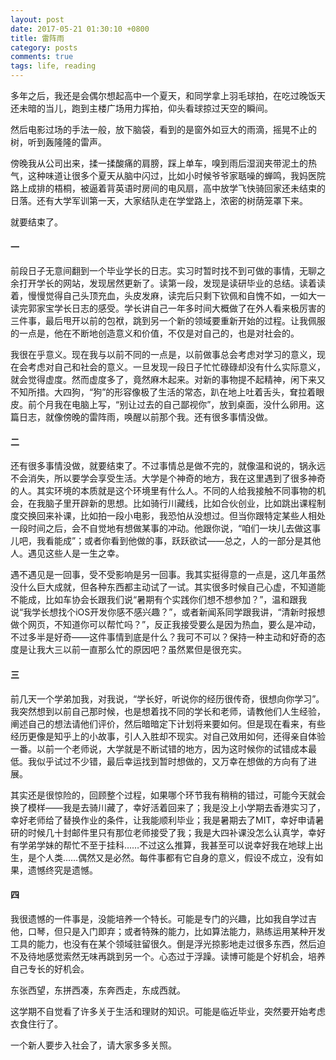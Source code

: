 ```yaml
---
layout: post
date: 2017-05-21 01:30:10 +0800
title: 雷阵雨
category: posts
comments: true
tags: life, reading
---
```


多年之后，我还是会偶尔想起高中一个夏天，和同学拿上羽毛球拍，在吃过晚饭天还未暗的当儿，跑到主楼广场用力挥拍，仰头看球掠过天空的瞬间。

然后电影过场的手法一般，放下脑袋，看到的是窗外如豆大的雨滴，摇晃不止的树，听到轰隆隆的雷声。

傍晚我从公司出来，揉一揉酸痛的肩膀，踩上单车，嗅到雨后湿润夹带泥土的热气，这种味道让很多个夏天从脑中闪过，比如小时候爷爷家聒噪的蝉鸣，我妈医院路上成排的梧桐，被逼着背英语时房间的电风扇，高中放学飞快骑回家还未结束的日落。还有大学军训第一天，大家结队走在学堂路上，浓密的树荫笼罩下来。

就要结束了。



#### 一

前段日子无意间翻到一个毕业学长的日志。实习时暂时找不到可做的事情，无聊之余打开学长的网站，发现居然更新了。读第一段，发现是读研毕业的总结。读着读着，慢慢觉得自己头顶充血，头皮发麻，读完后只剩下钦佩和自愧不如，一如大一读完郭家宝学长日志的感受。学长讲自己一年多时间大概做了在外人看来极厉害的三件事，最后甩开以前的包袱，跳到另一个新的领域要重新开始的过程。让我佩服的一点是，他在不断地创造意义和价值，不仅是对自己的，也是对社会的。

我很在乎意义。现在我与以前不同的一点是，以前做事总会考虑对学习的意义，现在会考虑对自己和社会的意义。一旦发现一段日子忙忙碌碌却没有什么实际意义，就会觉得虚度。然而虚度多了，竟然麻木起来。对新的事物提不起精神，闲下来又不知所措。大四狗，“狗”的形容像极了生活的常态，趴在地上吐着舌头，耷拉着眼皮。前个月我在电脑上写，“别让过去的自己鄙视你”，放到桌面，没什么卵用。这篇日志，就像傍晚的雷阵雨，唤醒以前那个我。还有很多事情没做。



#### 二

还有很多事情没做，就要结束了。不过事情总是做不完的，就像温和说的，锅永远不会消失，所以要学会享受生活。大学是个神奇的地方，我在这里遇到了很多神奇的人。其实环境的本质就是这个环境里有什么人。不同的人给我接触不同事物的机会，在我脑子里开辟新的思想。比如骑行川藏线，比如合伙创业，比如跳出课程制度交换回来补课，比如拍一段小电影，我恐怕从没想过。但当你跟特定某些人相处一段时间之后，会不自觉地有想做某事的冲动。他跟你说，“咱们一块儿去做这事儿吧，我看能成”；或者你看到他做的事，跃跃欲试——总之，人的一部分是其他人。遇见这些人是一生之幸。

遇不遇见是一回事，受不受影响是另一回事。我其实挺得意的一点是，这几年虽然没什么巨大成就，但各种东西都主动试了一试。其实很多时候自己心虚，不知道能不能成，比如车协会长跟我们说“暑期有个实践你们想不想参加？”，温和跟我说“我学长想找个iOS开发你感不感兴趣？”，或者新闻系同学跟我讲，“清新时报想做个网页，不知道你可以帮忙吗？”，反正我接受要么是因为热血，要么是冲动，不过多半是好奇——这件事情到底是什么？我可不可以？保持一种主动和好奇的态度是让我大三以前一直那么忙的原因吧？虽然累但是很充实。


#### 三

前几天一个学弟加我，对我说，“学长好，听说你的经历很传奇，很想向你学习”。我突然想到以前自己那时候，也是想着找不同的学长和老师，请教他们人生经验，阐述自己的想法请他们评价，然后暗暗定下计划将来要如何。但是现在看来，有些经历更像是知乎上的小故事，引人入胜却不现实。对自己效用如何，还得亲自体验一番。以前一个老师说，大学就是不断试错的地方，因为这时候你的试错成本最低。我似乎试过不少错，最后幸运找到暂时想做的，又万幸在想做的方向有了进展。

其实还是很惊险的，回顾整个过程，如果哪个环节我有稍稍的错过，可能今天就会换了模样——我是去骑川藏了，幸好活着回来了；我是没上小学期去香港实习了，幸好老师给了替换作业的条件，让我能顺利毕业；我是暑期去了MIT，幸好申请暑研的时候几十封邮件里只有那位老师接受了我；我是大四补课没怎么认真学，幸好有学弟学妹的帮忙不至于挂科……不过这么推算，我甚至可以说幸好我在地球上出生，是个人类……偶然又是必然。每件事都有它自身的意义，假设不成立，没有如果，遗憾终究是遗憾。

#### 四

我很遗憾的一件事是，没能培养一个特长。可能是专门的兴趣，比如我自学过吉他，口琴，但只是入门即弃；或者特殊的能力，比如算法能力，熟练运用某种开发工具的能力，也没有在某个领域驻留很久。倒是浮光掠影地走过很多东西，然后迫不及待地感觉索然无味再跳到另一个。心态过于浮躁。读博可能是个好机会，培养自己专长的好机会。

东张西望，东拼西凑，东奔西走，东成西就。


这学期不自觉看了许多关于生活和理财的知识。可能是临近毕业，突然要开始考虑衣食住行了。

一个新人要步入社会了，请大家多多关照。




